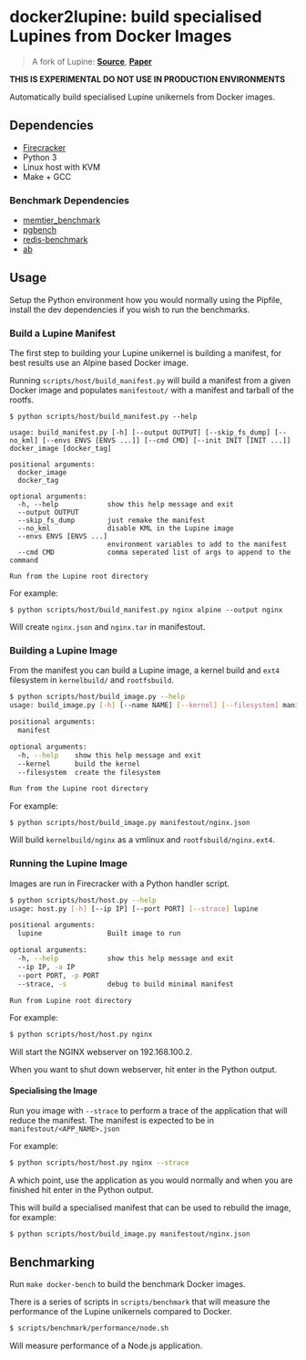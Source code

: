 # docker2lupine: build specialised Lupines from Docker Images

> A fork of Lupine: **[Source](https://github.com/hckuo/Lupine-Linux)**, **[Paper](https://dl.acm.org/doi/10.1145/3342195.3387526)**

**THIS IS EXPERIMENTAL DO NOT USE IN PRODUCTION ENVIRONMENTS**

Automatically build specialised Lupine unikernels from Docker images.

## Dependencies

* [Firecracker](https://github.com/firecracker-microvm/firecracker)
* Python 3
* Linux host with KVM
* Make + GCC

### Benchmark Dependencies

* [memtier_benchmark](https://github.com/RedisLabs/memtier_benchmark)
* [pgbench](https://www.postgresql.org/docs/10/pgbench.html)
* [redis-benchmark](https://redis.io/topics/benchmarks)
* [ab](https://httpd.apache.org/docs/2.4/programs/ab.html)

## Usage

Setup the Python environment how you would normally using the Pipfile, install the dev dependencies if you wish to run the benchmarks.

### Build a Lupine Manifest

The first step to building your Lupine unikernel is building a manifest, for best results use an Alpine based Docker image.

Running `scripts/host/build_manifest.py` will build a manifest from a given Docker image and populates `manifestout/` with a manifest and tarball of the rootfs.

```shell
$ python scripts/host/build_manifest.py --help 

usage: build_manifest.py [-h] [--output OUTPUT] [--skip_fs_dump] [--no_kml] [--envs ENVS [ENVS ...]] [--cmd CMD] [--init INIT [INIT ...]] docker_image [docker_tag]

positional arguments:
  docker_image
  docker_tag

optional arguments:
  -h, --help            show this help message and exit
  --output OUTPUT
  --skip_fs_dump        just remake the manifest
  --no_kml              disable KML in the Lupine image
  --envs ENVS [ENVS ...]
                        environment variables to add to the manifest
  --cmd CMD             comma seperated list of args to append to the command

Run from the Lupine root directory
```

For example:

```shell
$ python scripts/host/build_manifest.py nginx alpine --output nginx
```

Will create `nginx.json` and `nginx.tar` in manifestout.

### Building a Lupine Image

From the manifest you can build a Lupine image, a kernel build and `ext4` filesystem in `kernelbuild/` and `rootfsbuild`.

```sh
$ python scripts/host/build_image.py --help                        
usage: build_image.py [-h] [--name NAME] [--kernel] [--filesystem] manifest

positional arguments:
  manifest

optional arguments:
  -h, --help    show this help message and exit
  --kernel      build the kernel
  --filesystem  create the filesystem

Run from the Lupine root directory
```

For example:

```shell
$ python scripts/host/build_image.py manifestout/nginx.json
```

Will build `kernelbuild/nginx` as a vmlinux and `rootfsbuild/nginx.ext4`.

### Running the Lupine Image

Images are run in Firecracker with a Python handler script.

```sh
$ python scripts/host/host.py --help                       
usage: host.py [-h] [--ip IP] [--port PORT] [--strace] lupine

positional arguments:
  lupine                Built image to run

optional arguments:
  -h, --help            show this help message and exit
  --ip IP, -a IP
  --port PORT, -p PORT
  --strace, -s          debug to build minimal manifest

Run from Lupine root directory
```

For example:

```sh
$ python scripts/host/host.py nginx
```

Will start the NGINX webserver on 192.168.100.2.

When you want to shut down webserver, hit enter in the Python output.

#### Specialising the Image

Run you image with `--strace` to perform a trace of the application that will reduce the manifest. The manifest is expected to be in `manifestout/<APP_NAME>.json`

For example:

```sh
$ python scripts/host/host.py nginx --strace
```

A which point, use the application as you would normally and when you are finished hit enter in the Python output.

This will build a specialised manifest that can be used to rebuild the image, for example:

```shell
$ python scripts/host/build_image.py manifestout/nginx.json
```

## Benchmarking

Run `make docker-bench` to build the benchmark Docker images.

There is a series of scripts in `scripts/benchmark` that will measure the performance of the Lupine unikernels compared to Docker.

```sh
$ scripts/benchmark/performance/node.sh
```

Will measure performance of a Node.js application.
